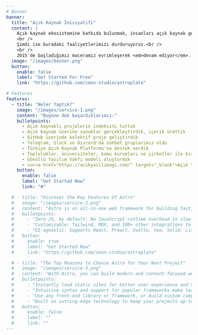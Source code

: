 ```yaml
---
# Banner
banner:
  title: "Açık Kaynak İnisiyatifi"
  content: |
    Açık kaynak ekosistemine katkıda bulunmak, insanları açık kaynak geliştirmeye motive etmek, farkındalık oluşturmak ve bu alanda içerik sağlamak için buradaydık.<br />
    <br />
    Şimdi ise buradaki faaliyetlerimizi durduruyoruz.<br />
    <br />
    2015'de başladığımız maceramız evrimleşerek <em>devam ediyor</em>. Detaylar aşağıda 🔽
  image: "/images/banner.png"
  button:
    enable: false
    label: "Get Started For Free"
    link: "https://github.com/zeon-studio/astroplate"

# Features
features:
  - title: "Neler Yaptık?"
    image: "/images/service-1.png"
    content: "Bugüne dek başardıklarımız:"
    bulletpoints:
      - Açık kaynaklı projelerin indeksini tuttuk
      - Açık kaynak üzerine sunumlar gerçekleştirdik, içerik ürettik
      - GitHub üzerinde kolektif proje geliştirdik
      - Telegram, Slack ve Discord'da sohbet gruplarımız oldu
      - Türkiye Açık Kaynak Platformu'na destek verdik
      - Topluluklar, üniversiteler, kamu kurumları ve şirketler ile bir araya geldik
      - Gönüllü Yazılım Vakfı modeli oluşturduk
      - <u><a href="https://acikyazilimagi.com/" target="_blank">Açık Yazılım Ağı</a></u>'nın temellerini attık
    button:
      enable: false
      label: "Get Started Now"
      link: "#"

  # - title: "Discover the Key Features Of Astro"
  #   image: "/images/service-2.png"
  #   content: "Astro is an all-in-one web framework for building fast, content-focused websites. It offers a range of exciting features for developers and website creators. Some of the key features are:"
  #   bulletpoints:
  #     - "Zero JS, by default: No JavaScript runtime overhead to slow you down."
  #     - "Customizable: Tailwind, MDX, and 100+ other integrations to choose from."
  #     - "UI-agnostic: Supports React, Preact, Svelte, Vue, Solid, Lit and more."
  #   button:
  #     enable: true
  #     label: "Get Started Now"
  #     link: "https://github.com/zeon-studio/astroplate"

  # - title: "The Top Reasons to Choose Astro for Your Next Project"
  #   image: "/images/service-3.png"
  #   content: "With Astro, you can build modern and content-focused websites without sacrificing performance or ease of use."
  #   bulletpoints:
  #     - "Instantly load static sites for better user experience and SEO."
  #     - "Intuitive syntax and support for popular frameworks make learning and using Astro a breeze."
  #     - "Use any front-end library or framework, or build custom components, for any project size."
  #     - "Built on cutting-edge technology to keep your projects up-to-date with the latest web standards."
  #   button:
  #     enable: false
  #     label: ""
  #     link: ""
---
```

